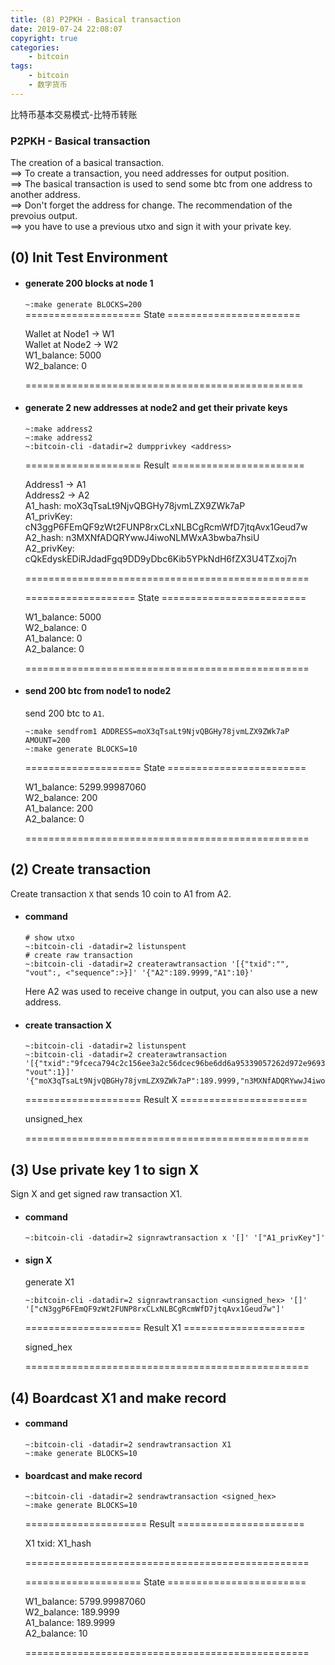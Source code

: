 ```yaml
---
title: (8) P2PKH - Basical transaction
date: 2019-07-24 22:08:07
copyright: true
categories:
    - bitcoin
tags:
    - bitcoin
    - 数字货币
---
```

比特币基本交易模式-比特币转账

<!-- more -->

### **P2PKH - Basical transaction**

The creation of a basical transaction.  
==> To create a transaction, you need addresses for output position.    
==> The basical transaction is used to send some btc from one address to another address.   
==> Don't forget the address for change.
The recommendation of the prevoius output.  
==> you have to use a previous utxo and sign it with your private key.

## (0) Init Test Environment

+ #### generate 200 blocks at node 1

    `~:make generate BLOCKS=200`        
    ==================== State =======================

    Wallet at Node1 -> W1   
    Wallet at Node2 -> W2   
    W1_balance: 5000    
    W2_balance: 0   

    ================================================

+ #### generate 2 new addresses at node2 and get their private keys

    ```
    ~:make address2
    ~:make address2
    ~:bitcoin-cli -datadir=2 dumpprivkey <address>
    ```

    ==================== Result =======================

    Address1 -> A1  
    Address2 -> A2  
    A1_hash: moX3qTsaLt9NjvQBGHy78jvmLZX9ZWk7aP     
    A1_privKey: cN3ggP6FEmQF9zWt2FUNP8rxCLxNLBCgRcmWfD7jtqAvx1Geud7w    
    A2_hash: n3MXNfADQRYwwJ4iwoNLMWxA3bwba7hsiU      
    A2_privKey: cQkEdyskEDiRJdadFgq9DD9yDbc6Kib5YPkNdH6fZX3U4TZxoj7n    

    =================================================

    =================== State =========================

    W1_balance: 5000    
    W2_balance: 0   
    A1_balance:  0  
    A2_balance:  0  

    =================================================

+ #### send 200 btc from node1 to node2

    send 200 btc to `A1`. 
    ```
    ~:make sendfrom1 ADDRESS=moX3qTsaLt9NjvQBGHy78jvmLZX9ZWk7aP AMOUNT=200
    ~:make generate BLOCKS=10
    ```

    ==================== State ========================

    W1_balance: 5299.99987060   
    W2_balance: 200     
    A1_balance: 200     
    A2_balance: 0   

    =================================================



## (2) Create transaction

Create transaction `X` that sends 10 coin to A1 from A2. 

+ #### command

    ```
    # show utxo
    ~:bitcoin-cli -datadir=2 listunspent
    # create raw transaction
    ~:bitcoin-cli -datadir=2 createrawtransaction '[{"txid":"", "vout":, <"sequence":>}]' '{"A2":189.9999,"A1":10}'
    ```
    Here A2 was used to receive change in output, you can also use a new address. 

+ #### create transaction X

    ```
    ~:bitcoin-cli -datadir=2 listunspent
    ~:bitcoin-cli -datadir=2 createrawtransaction '[{"txid":"9fceca794c2c156ee3a2c56dcec96be6dd6a95339057262d972e96931f687b2e", "vout":1}]' '{"moX3qTsaLt9NjvQBGHy78jvmLZX9ZWk7aP":189.9999,"n3MXNfADQRYwwJ4iwoNLMWxA3bwba7hsiU":10}'
    ```
    ==================== Result X ======================

    unsigned_hex 

    =================================================

## (3) Use private key 1 to sign X

Sign X and get signed raw transaction X1. 

+ #### command

    ```
    ~:bitcoin-cli -datadir=2 signrawtransaction x '[]' '["A1_privKey"]'
    ```

+ #### sign X

    generate X1 

    ```
    ~:bitcoin-cli -datadir=2 signrawtransaction <unsigned_hex> '[]' '["cN3ggP6FEmQF9zWt2FUNP8rxCLxNLBCgRcmWfD7jtqAvx1Geud7w"]'
    ```
    ==================== Result X1 =====================

    signed_hex

    =================================================

## (4) Boardcast X1 and make record

+ #### command

    ```
    ~:bitcoin-cli -datadir=2 sendrawtransaction X1 
    ~:make generate BLOCKS=10
    ```

+ #### boardcast and make record

    ```
    ~:bitcoin-cli -datadir=2 sendrawtransaction <signed_hex>
    ~:make generate BLOCKS=10
    ```

    ===================== Result ======================

    X1 txid: X1_hash 

    =================================================

    ==================== State ========================

    W1_balance: 5799.99987060   
    W2_balance: 189.9999    
    A1_balance: 189.9999    
    A2_balance: 10  

    =================================================

